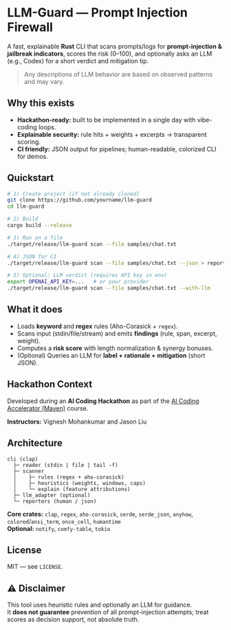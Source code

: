 # LLM-Guard — Prompt Injection Firewall

A fast, explainable **Rust** CLI that scans prompts/logs for **prompt-injection & jailbreak indicators**, scores the risk (0–100), and optionally asks an LLM (e.g., Codex) for a short verdict and mitigation tip.

> Any descriptions of LLM behavior are based on observed patterns and may vary.

## Why this exists

- **Hackathon-ready:** built to be implemented in a single day with vibe-coding loops.  
- **Explainable security:** rule hits + weights + excerpts → transparent scoring.  
- **CI friendly:** JSON output for pipelines; human-readable, colorized CLI for demos.


## Quickstart

```bash
# 1) Create project (if not already cloned)
git clone https://github.com/yourname/llm-guard
cd llm-guard

# 2) Build
cargo build --release

# 3) Run on a file
./target/release/llm-guard scan --file samples/chat.txt

# 4) JSON for CI
./target/release/llm-guard scan --file samples/chat.txt --json > report.json

# 5) Optional: LLM verdict (requires API key in env)
export OPENAI_API_KEY=...   # or your provider
./target/release/llm-guard scan --file samples/chat.txt --with-llm
```

## What it does

- Loads **keyword** and **regex** rules (Aho-Corasick + `regex`).
- Scans input (stdin/file/stream) and emits **findings** (rule, span, excerpt, weight).
- Computes a **risk score** with length normalization & synergy bonuses.
- (Optional) Queries an LLM for **label + rationale + mitigation** (short JSON).

## Hackathon Context

Developed during an **AI Coding Hackathon** as part of the [AI Coding Accelerator (Maven)](https://maven.com/nila/ai-coding-accelerator) course.

**Instructors:** Vignesh Mohankumar and Jason Liu

## Architecture

```
cli (clap)
  ├─ reader (stdin | file | tail -f)
  ├─ scanner
  │    ├─ rules (regex + aho-corasick)
  │    ├─ heuristics (weights, windows, caps)
  │    └─ explain (feature attributions)
  ├─ llm_adapter (optional)
  └─ reporters (human / json)
```

**Core crates:** `clap`, `regex`, `aho-corasick`, `serde`, `serde_json`, `anyhow`, `colored`/`ansi_term`, `once_cell`, `humantime`  
**Optional:** `notify`, `comfy-table`, `tokio`

## License

MIT — see `LICENSE`.

## ⚠️ Disclaimer

This tool uses heuristic rules and optionally an LLM for guidance.  
It **does not guarantee** prevention of all prompt-injection attempts; treat scores as decision support, not absolute truth.
